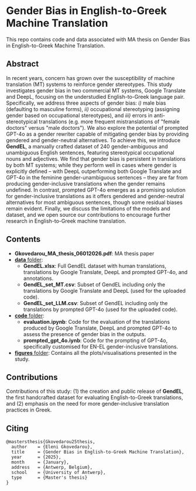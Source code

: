 # Gender Bias in English-to-Greek Machine Translation

This repo contains code and data associated with MA thesis on Gender Bias in English-to-Greek Machine Translation.

## Abstract
In recent years, concern has grown over the susceptibility of machine translation (MT) systems to reinforce gender stereotypes. This study investigates gender bias in two commercial MT systems, Google Translate and DeepL, focusing on the understudied English-to-Greek language pair. Specifically, we address three aspects of gender bias: _i)_ male bias (defaulting to masculine forms), _ii)_ occupational stereotyping (assigning gender based on occupational stereotypes), and _iii)_ errors in anti-stereotypical translations (e.g. more frequent mistranslations of "female doctors" versus "male doctors"). We also explore the potential of prompted GPT-4o as a gender rewriter capable of mitigating gender bias by providing gendered and gender-neutral alternatives. To achieve this, we introduce **GendEL**, a manually crafted dataset of 240 gender-ambiguous and unambiguous English sentences, featuring stereotypical occupational nouns and adjectives. We find that gender bias is persistent in translations by both MT systems; while they perform well in cases where gender is explicitly defined – with DeepL outperforming both Google Translate and GPT-4o in the feminine gender-unambiguous sentences – they are far from producing gender-inclusive translations when the gender remains undefined. In contrast, prompted GPT-4o emerges as a promising solution for gender-inclusive translations as it offers gendered and gender-neutral alternatives for most ambiguous sentences, though some residual biases remain evident. Finally, we discuss the limitations of the models and dataset, and we open source our contributions to encourage further research in English-to-Greek machine translation.

## Contents
* **Gkovedarou_MA_thesis_06012026.pdf**: MA thesis paper
* <ins>**data** folder</ins>:
    - **GendEL.xlsx**: Full GendEL dataset with human translations, translations by Google Translate, DeepL and prompted GPT-4o, and annotations.
    - **GendEL_set_MT.csv**: Subset of GendEL including only the translations by Google Translate and DeepL (used for the uploaded code).
    - **GendEL_set_LLM.csv**: Subset of GendEL including only the translations by prompted GPT-4o (used for the uploaded code). 
* <ins>**code** folder</ins>:
    - **evaluation.ipynb**: Code for the evaluation of the translations produced by Google Translate, DeepL and prompted GPT-4o to assess the presence of gender bias in the outputs.
    - **prompted_gpt_4o.iynb**: Code for the prompting of GPT-4o, specifically customised for EN-EL gender-inclusive translations.
* <ins>**figures** folder</ins>: Contains all the plots/visualisations presented in the study.
    
## Contributions
Contributions of this study: (1) the creation and public release of **GendEL**, the first handcrafted dataset for evaluating English-to-Greek translations, and (2) emphasis on the need for more gender-inclusive translation practices in Greek.

## Citing
```
@mastersthesis{Gkovedarou25thesis,
  author    = {Eleni Gkovedarou},
  title     = {Gender Bias in English-to-Greek Machine Translation},
  year      = {2025},
  month     = {January},
  address   = {Antwerp, Belgium},
  school    = {University of Antwerp},
  type      = {Master's thesis}
}
```
